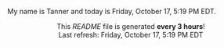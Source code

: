 My name is Tanner and today is Friday, October 17, 5:19 PM EDT.

<p align="center">This <i>README</i> file is generated <b>every 3 hours</b>!</br>Last refresh: Friday, October 17, 5:19 PM EDT<br /></p>

